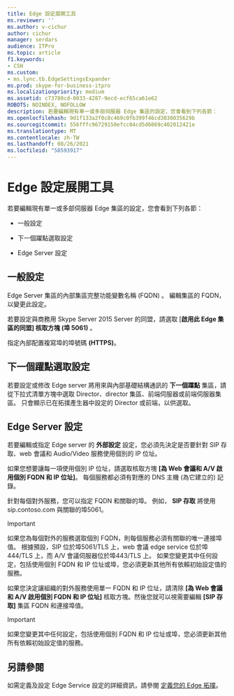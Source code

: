```yaml
---
title: Edge 設定展開工具
ms.reviewer: ''
ms.author: v-cichur
author: cichur
manager: serdars
audience: ITPro
ms.topic: article
f1.keywords:
- CSH
ms.custom:
- ms.lync.tb.EdgeSettingsExpander
ms.prod: skype-for-business-itpro
ms.localizationpriority: medium
ms.assetid: c73780cd-0033-4287-9ecd-ecf65ca61e62
ROBOTS: NOINDEX, NOFOLLOW
description: 若要編輯現有單一或多部伺服器 Edge 集區的設定，您會看到下列各節：
ms.openlocfilehash: 9d1f133a2f0c8c469c0fb399f46cd3030035629b
ms.sourcegitcommit: 556fffc96729150efcc04cd5d6069c402012421e
ms.translationtype: MT
ms.contentlocale: zh-TW
ms.lasthandoff: 08/26/2021
ms.locfileid: "58593917"
---
```

# <a name="edge-settings-expander"></a>Edge 設定展開工具

若要編輯現有單一或多部伺服器 Edge 集區的設定，您會看到下列各節：

- 一般設定

- 下一個躍點選取設定

- Edge Server 設定


## <a name="general-settings"></a>一般設定

Edge Server 集區的內部集區完整功能變數名稱 (FQDN) 。 編輯集區的 FQDN，以變更此設定。

若要設定與商務用 Skype Server 2015 Server 的同盟，請選取 [**啟用此 Edge 集區的同盟] 核取方塊 (埠 5061)** 。

指定內部配置複寫埠的埠號碼 **(HTTPS)**。

## <a name="next-hop-selection-settings"></a>下一個躍點選取設定

若要設定或修改 Edge server 將用來與內部基礎結構通訊的 **下一個躍點** 集區，請從下拉式清單方塊中選取 Director、director 集區、前端伺服器或前端伺服器集區。 只會顯示已在拓撲產生器中設定的 Director 或前端，以供選取。

## <a name="edge-server-configuration"></a>Edge Server 設定

若要編輯或指定 Edge server 的 **外部設定** 設定，您必須先決定是否要針對 SIP 存取、web 會議和 Audio/Video 服務使用個別的 IP 位址。

如果您想要讓每一項使用個別 IP 位址，請選取核取方塊 **[為 Web 會議和 A/V 啟用個別 FQDN 和 IP 位址]**。 每個服務都必須有對應的 DNS 主機 (為它建立的) 記錄。

針對每個對外服務，您可以指定 FQDN 和關聯的埠。 例如， **SIP 存取** 將使用 sip.contoso.com 與關聯的埠5061。

> [!IMPORTANT]
> 如果您為每個對外的服務選取個別 FQDN，則每個服務必須有關聯的唯一連接埠值。 根據預設，SIP 位於埠5061/TLS 上，web 會議 edge service 位於埠444/TLS 上，而 A/V 會議伺服器位於埠443/TLS 上。 如果您變更其中任何設定，包括使用個別 FQDN 和 IP 位址或埠，您必須更新其他所有依賴初始設定值的服務。

如果您決定讓組織的對外服務使用單一 FQDN 和 IP 位址，請清除 **[為 Web 會議和 A/V 啟用個別 FQDN 和 IP 位址]** 核取方塊。然後您就可以視需要編輯 **[SIP 存取]** 集區 FQDN 和連接埠值。

> [!IMPORTANT]
> 如果您變更其中任何設定，包括使用個別 FQDN 和 IP 位址或埠，您必須更新其他所有依賴初始設定值的服務。

## <a name="see-also"></a>另請參閱

如需定義及設定 Edge Service 設定的詳細資訊，請參閱 [定義您的 Edge 拓撲](/previous-versions/office/lync-server-2013/lync-server-2013-define-your-edge-topology)。